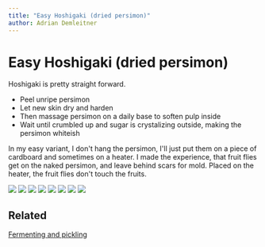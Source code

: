 ```yaml
---
title: "Easy Hoshigaki (dried persimon)"
author: Adrian Demleitner 
---
```

# Easy Hoshigaki (dried persimon)
Hoshigaki is pretty straight forward.

- Peel unripe persimon 
- Let new skin dry and harden
- Then massage persimon on a daily base to soften pulp inside
- Wait until crumbled up and sugar is crystalizing outside, making the persimon whiteish

In my easy variant, I don't hang the persimon, I'll just put them on a piece of cardboard and sometimes on a heater. I made the experience, that fruit flies get on the naked persimon, and leave behind scars for mold. Placed on the heater, the fruit flies don't touch the fruits.

![](files/20230109_193132_2780.jpeg)
![](files/20230109_193517_4030.jpeg)
![](files/20230109_194826_0880.jpeg)
![](files/20230115_144201_7160.jpeg)
![](files/20230131_094349_7430.jpeg)
![](files/20230206_192710_8050.jpeg)
![](files/20230206_192723_1880.jpeg)
![](files/20230108_113713_6400.jpeg)

## Related
[Fermenting and pickling](notes/Fermenting%20and%20pickling.md)
